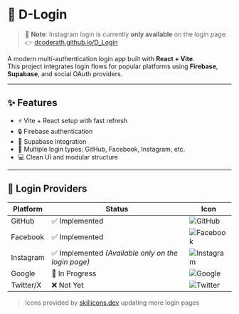 # 🔐 D-Login

> 📍 **Note**: Instagram login is currently **only available** on the login page:  
> 👉 [dcoderath.github.io/D_Login](https://dcoderath.github.io/D_Login)

A modern multi-authentication login app built with **React + Vite**.  
This project integrates login flows for popular platforms using **Firebase**, **Supabase**, and social OAuth providers.

---

## ✨ Features

- ⚡ Vite + React setup with fast refresh  
- 🔒 Firebase authentication  
- 🌊 Supabase integration  
- 🔗 Multiple login types: GitHub, Facebook, Instagram, etc.  
- 💻 Clean UI and modular structure  

---

## 🔑 Login Providers

| Platform     | Status                                                | Icon |
|--------------|-------------------------------------------------------|------|
| GitHub       | ✅ Implemented                                        | ![GitHub](https://skillicons.dev/icons?i=github) |
| Facebook     | ✅ Implemented                                        | ![Facebook](https://skillicons.dev/icons?i=facebook) |
| Instagram    | ✅ Implemented *(Available only on the login page)*   | ![Instagram](https://skillicons.dev/icons?i=instagram) |
| Google       | 🚧 In Progress                                        | ![Google](https://skillicons.dev/icons?i=google) |
| Twitter/X    | ❌ Not Yet                                            | ![Twitter](https://skillicons.dev/icons?i=twitter) |

> Icons provided by [skillicons.dev](https://skillicons.dev)
updating more login pages
